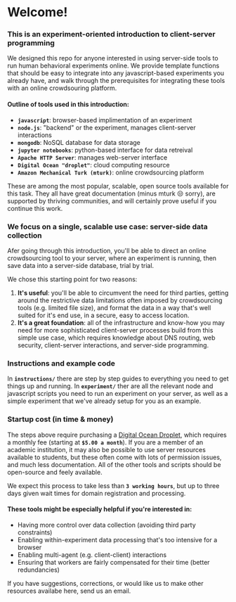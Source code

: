# Welcome! 
### This is an experiment-oriented introduction to client-server programming

We designed this repo for anyone interested in using server-side tools to run human behavioral experiments online. We provide template functions that should be easy to integrate into any javascript-based experiments you already have, and walk through the prerequisites for integrating these tools with an online crowdsouring platform. 

#### Outline of tools used in this introduction: 

- **`javascript`**: browser-based implimentation of an experiment
- **`node.js`**: "backend" or the experiment, manages client-server interactions 
- **`mongodb`**: NoSQL database for data storage
- **`jupyter notebooks`**: python-based interface for data retreival 
- **`Apache HTTP Server`**: manages web-server interface
- **`Digital Ocean "droplet"`**: cloud computing resource 
- **`Amazon Mechanical Turk (mturk)`**: online crowdsourcing platform

These are among the most popular, scalable, open source tools available for this task. They all have great documentation (minus mturk :unamused: sorry), are supported by thriving communities, and will certainly prove useful if you continue this work.

### We focus on a single, scalable use case: server-side data collection

Afer going through this introduction, you'll be able to direct an online crowdsourcing tool to your server, where an experiment is running, then save data into a server-side database, trial by trial. 

We chose this starting point for two reasons:

1. **It's useful**: you'll be able to circumvent the need for third parties, getting around the restrictive data limitations often imposed by crowdsourcing tools (e.g. limited file size), and format the data in a way that's well suited for it's end use, in a secure, easy to access location. 
2. **It's a great foundation**: all of the infrastructure and know-how you may need for more sophisticated client-server processes build from this simple use case, which requires knowledge about DNS routing, web security, client-server interactions, and server-side programming. 

### Instructions and example code

In **`instructions/`** there are step by step guides to everything you need to get things up and running. In **`experiment/`** ther are all the relevant node and javascript scripts you need to run an experiment on your server, as well as a simple experiment that we've already setup for you as an example. 

### Startup cost (in time & money)

The steps above require purchasing a [Digital Ocean Droplet](https://www.digitalocean.com/products/linux-distribution/ubuntu/), which requires a monthly fee (starting at **`$5.00 a month`**). If you are a member of an academic institution, it may also be possible to use server resources available to students, but these often come with lots of permission issues, and much less documentation. All of the other tools and scripts should be open-source and feely available. 

We expect this process to take less than **`3 working hours`**, but up to three days given wait times for domain registration and processing.  

#### These tools might be especially helpful if you're interested in:  

- Having more control over data collection (avoiding third party constraints) 
- Enabling within-experiment data processing that's too intensive for a browser
- Enabling multi-agent (e.g. client-client) interactions 
- Ensuring that workers are fairly compensated for their time (better redundancies)

If you have suggestions, corrections, or would like us to make other resources availabe here, send us an email. 
